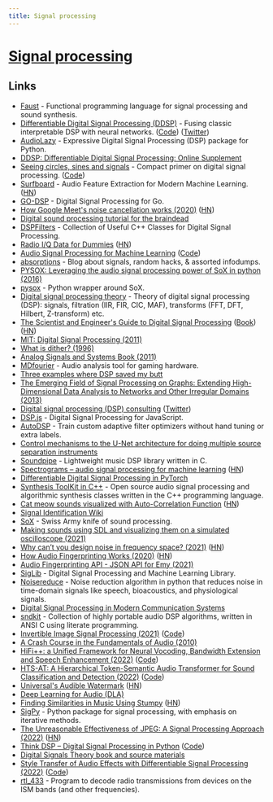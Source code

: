 ```yaml
---
title: Signal processing
---
```


# [Signal processing](https://en.wikipedia.org/wiki/Signal_processing)

## Links

- [Faust](http://faust.grame.fr/) - Functional programming language for signal processing and sound synthesis.
- [Differentiable Digital Signal Processing (DDSP)](https://twitter.com/jesseengel/status/1217566052139167744) - Fusing classic interpretable DSP with neural networks. ([Code](https://github.com/magenta/ddsp)) ([Twitter](https://twitter.com/jesseengel/status/1217566052139167744))
- [AudioLazy](https://github.com/danilobellini/audiolazy) - Expressive Digital Signal Processing (DSP) package for Python.
- [DDSP: Differentiable Digital Signal Processing: Online Supplement](https://storage.googleapis.com/ddsp/index.html)
- [Seeing circles, sines and signals](https://jackschaedler.github.io/circles-sines-signals/) - Compact primer on digital signal processing. ([Code](https://github.com/jackschaedler/circles-sines-signals))
- [Surfboard](https://github.com/novoic/surfboard) - Audio Feature Extraction for Modern Machine Learning. ([HN](https://news.ycombinator.com/item?id=23314993))
- [GO-DSP](https://github.com/mjibson/go-dsp) - Digital Signal Processing for Go.
- [How Google Meet's noise cancellation works (2020)](https://venturebeat.com/2020/06/08/google-meet-noise-cancellation-ai-cloud-denoiser-g-suite/) ([HN](https://news.ycombinator.com/item?id=23468052))
- [Digital sound processing tutorial for the braindead](http://yehar.com/blog/?p=121)
- [DSPFilters](https://github.com/vinniefalco/DSPFilters) - Collection of Useful C++ Classes for Digital Signal Processing.
- [Radio I/Q Data for Dummies](http://whiteboard.ping.se/SDR/IQ) ([HN](https://news.ycombinator.com/item?id=25134698))
- [Audio Signal Processing for Machine Learning](https://www.youtube.com/playlist?list=PL-wATfeyAMNqIee7cH3q1bh4QJFAaeNv0) ([Code](https://github.com/musikalkemist/AudioSignalProcessingForML))
- [absorptions](http://www.windytan.com/) - Blog about signals, random hacks, & assorted infodumps.
- [PYSOX: Leveraging the audio signal processing power of SoX in python (2016)](https://wp.nyu.edu/ismir2016/wp-content/uploads/sites/2294/2016/08/bittner-pysox.pdf)
- [pysox](https://github.com/rabitt/pysox) - Python wrapper around SoX.
- [Digital signal processing theory](https://github.com/capitanov/dsp-theory) - Theory of digital signal processing (DSP): signals, filtration (IIR, FIR, CIC, MAF), transforms (FFT, DFT, Hilbert, Z-transform) etc.
- [The Scientist and Engineer's Guide to Digital Signal Processing](http://www.dspguide.com/) ([Book](http://www.dspguide.com/pdfbook.htm)) ([HN](https://news.ycombinator.com/item?id=30574389))
- [MIT: Digital Signal Processing (2011)](https://ocw.mit.edu/resources/res-6-008-digital-signal-processing-spring-2011/)
- [What is dither? (1996)](https://www.earlevel.com/main/1996/10/20/what-is-dither/)
- [Analog Signals and Systems Book (2011)](https://link.springer.com/chapter/10.1007/978-3-642-15591-8_1)
- [MDfourier](http://junkerhq.net/MDFourier/) - Audio analysis tool for gaming hardware.
- [Three examples where DSP saved my butt](https://www.dspguide.com/new/appexam.htm)
- [The Emerging Field of Signal Processing on Graphs: Extending High-Dimensional Data Analysis to Networks and Other Irregular Domains (2013)](https://arxiv.org/abs/1211.0053)
- [Digital signal processing (DSP) consulting](https://www.johndcook.com/blog/digital-signal-processing-and-time-series-analysis/) ([Twitter](https://twitter.com/DSP_fact))
- [DSP.js](https://github.com/corbanbrook/dsp.js) - Digital Signal Processing for JavaScript.
- [AutoDSP](https://github.com/jmcasebeer/autodsp) - Train custom adaptive filter optimizers without hand tuning or extra labels.
- [Control mechanisms to the U-Net architecture for doing multiple source separation instruments](https://github.com/gabolsgabs/cunet)
- [Soundpipe](https://github.com/PaulBatchelor/Soundpipe) - Lightweight music DSP library written in C.
- [Spectrograms – audio signal processing for machine learning](https://selectfrom.dev/spectrograms-or-how-i-learned-to-stop-worrying-and-love-audio-signal-processing-for-machine-d28c022ca5ca) ([HN](https://news.ycombinator.com/item?id=29113998))
- [Differentiable Digital Signal Processing in PyTorch](https://github.com/acids-ircam/ddsp_pytorch)
- [Synthesis ToolKit in C++](https://github.com/thestk/stk) - Open source audio signal processing and algorithmic synthesis classes written in the C++ programming language.
- [Cat meow sounds visualized with Auto-Correlation Function](https://soundshader.github.io/cats.html) ([HN](https://news.ycombinator.com/item?id=29501359))
- [Signal Identification Wiki](https://www.sigidwiki.com/wiki/Signal_Identification_Guide)
- [SoX](https://github.com/chirlu/sox) - Swiss Army knife of sound processing.
- [Making sounds using SDL and visualizing them on a simulated oscilloscope (2021)](http://nicktasios.nl/posts/making-sounds-using-sdl-and-visualizing-them-on-a-simulated-oscilloscope.html)
- [Why can’t you design noise in frequency space? (2021)](https://blog.demofox.org/2021/12/29/why-cant-you-design-noise-in-frequency-space/) ([HN](https://news.ycombinator.com/item?id=29736208))
- [How Audio Fingerprinting Works (2020)](https://emysound.com/blog/open-source/2020/06/12/how-audio-fingerprinting-works.html) ([HN](https://news.ycombinator.com/item?id=29749817))
- [Audio Fingerprinting API - JSON API for Emy (2021)](https://emysound.com/blog/open-source/2021/06/05/audio-fingerprinting-api.html)
- [SigLib](https://github.com/Numerix-DSP/siglib) - Digital Signal Processing and Machine Learning Library.
- [Noisereduce](https://github.com/timsainb/noisereduce) - Noise reduction algorithm in python that reduces noise in time-domain signals like speech, bioacoustics, and physiological signals.
- [Digital Signal Processing in Modern Communication Systems](http://signal-processing.net/)
- [sndkit](https://github.com/PaulBatchelor/sndkit) - Collection of highly portable audio DSP algorithms, written in ANSI C using literate programming.
- [Invertible Image Signal Processing (2021)](https://arxiv.org/abs/2103.15061) ([Code](https://github.com/yzxing87/Invertible-ISP))
- [A Crash Course in the Fundamentals of Audio (2010)](http://www.co-bw.com/Index_Audio_Course.htm)
- [HiFi++: a Unified Framework for Neural Vocoding, Bandwidth Extension and Speech Enhancement (2022)](https://arxiv.org/abs/2203.13086) ([Code](https://github.com/rishikksh20/HiFiplusplus-pytorch))
- [HTS-AT: A Hierarchical Token-Semantic Audio Transformer for Sound Classification and Detection (2022)](https://arxiv.org/abs/2202.00874) ([Code](https://github.com/RetroCirce/HTS-Audio-Transformer))
- [Universal's Audible Watermark](https://www.mattmontag.com/music/universals-audible-watermark) ([HN](https://news.ycombinator.com/item?id=31080999))
- [Deep Learning for Audio (DLA)](https://github.com/markovka17/dla)
- [Finding Similarities in Music Using Stumpy](https://stumpy.readthedocs.io/en/latest/Tutorial_AB_Joins.html#Finding-Similarities-in-Music-Using-STUMPY) ([HN](https://news.ycombinator.com/item?id=31092512))
- [SigPy](https://github.com/mikgroup/sigpy) - Python package for signal processing, with emphasis on iterative methods.
- [The Unreasonable Effectiveness of JPEG: A Signal Processing Approach (2022)](https://www.youtube.com/watch?v=0me3guauqOU) ([HN](https://news.ycombinator.com/item?id=31301401))
- [Think DSP – Digital Signal Processing in Python](https://greenteapress.com/wp/think-dsp/) ([Code](https://github.com/AllenDowney/ThinkDSP))
- [Digital Signals Theory book and source materials](https://github.com/bmcfee/dstbook)
- [Style Transfer of Audio Effects with Differentiable Signal Processing (2022)](https://arxiv.org/abs/2207.08759) ([Code](https://github.com/adobe-research/DeepAFx-ST))
- [rtl_433](https://github.com/merbanan/rtl_433) - Program to decode radio transmissions from devices on the ISM bands (and other frequencies).

